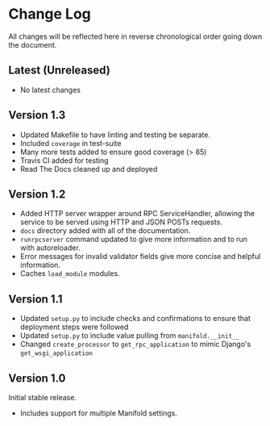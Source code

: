 # Change Log

All changes will be reflected here in reverse chronological order going down the document.

## Latest (Unreleased)

* No latest changes

## Version 1.3

* Updated Makefile to have linting and testing be separate.
* Included `coverage` in test-suite
* Many more tests added to ensure good coverage (> 85)
* Travis CI added for testing
* Read The Docs cleaned up and deployed

## Version 1.2

* Added HTTP server wrapper around RPC ServiceHandler, allowing the service to be served using HTTP and JSON POSTs requests.
* `docs` directory added with all of the documentation.
* `runrpcserver` command updated to give more information and to run with autoreloader.
* Error messages for invalid validator fields give more concise and helpful information.
* Caches `load_module` modules.

## Version 1.1

* Updated `setup.py` to include checks and confirmations to ensure that deployment steps were followed
* Updated `setup.py` to include value pulling from `manifold.__init__`
* Changed `create_processor` to `get_rpc_application` to mimic Django's `get_wsgi_application`


## Version 1.0

Initial stable release.

* Includes support for multiple Manifold settings.
